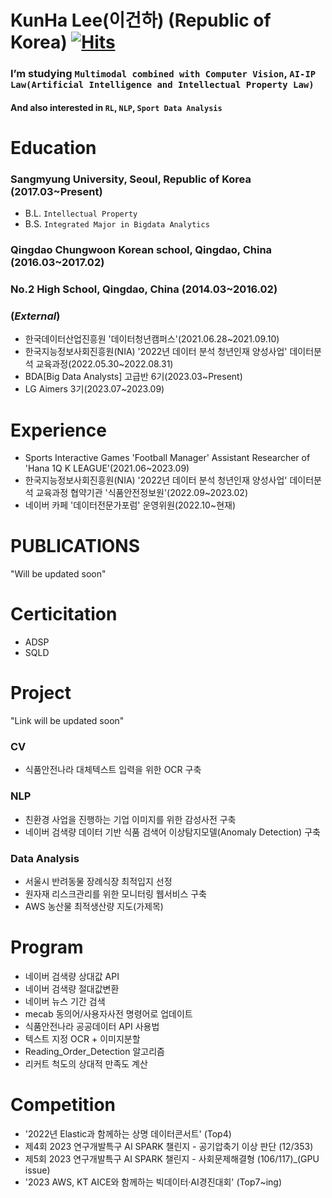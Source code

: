 # KunHa Lee(이건하) (Republic of Korea) [![Hits](https://hits.seeyoufarm.com/api/count/incr/badge.svg?url=https%3A%2F%2Fgithub.com%2FLeeKunHa%2FLeeKunHa&count_bg=%2349AA00&title_bg=%23000000&icon=verizon.svg&icon_color=%23FFFFFF&title=hits&edge_flat=false)](https://hits.seeyoufarm.com)

### I’m studying `Multimodal combined with Computer Vision`, `AI-IP Law(Artificial Intelligence and Intellectual Property Law)`
#### And also interested in `RL`, `NLP`, `Sport Data Analysis`

# Education
### Sangmyung University, Seoul, Republic of Korea (2017.03~Present)
- B.L. `Intellectual Property`
- B.S. `Integrated Major in Bigdata Analytics`
### Qingdao Chungwoon Korean school, Qingdao, China (2016.03~2017.02)
### No.2 High School, Qingdao, China (2014.03~2016.02)

### (_External_)
- 한국데이터산업진흥원 '데이터청년캠퍼스'(2021.06.28~2021.09.10)
- 한국지능정보사회진흥원(NIA) '2022년 데이터 분석 청년인재 양성사업' 데이터분석 교육과정(2022.05.30~2022.08.31)
- BDA[Big Data Analysts] 고급반 6기(2023.03~Present)
- LG Aimers 3기(2023.07~2023.09)
# Experience
- Sports Interactive Games 'Football Manager' Assistant Researcher of 'Hana 1Q K LEAGUE'(2021.06~2023.09)
- 한국지능정보사회진흥원(NIA) '2022년 데이터 분석 청년인재 양성사업' 데이터분석 교육과정 협약기관 '식품안전정보원'(2022.09~2023.02)
- 네이버 카페 '데이터전문가포럼' 운영위원(2022.10~현재)

# PUBLICATIONS
"Will be updated soon"
# Certicitation
- ADSP
- SQLD

# Project
"Link will be updated soon"
### CV
- 식품안전나라 대체텍스트 입력을 위한 OCR 구축
### NLP
- 친환경 사업을 진행하는 기업 이미지를 위한 감성사전 구축
- 네이버 검색량 데이터 기반 식품 검색어 이상탐지모델(Anomaly Detection) 구축

### Data Analysis
- 서울시 반려동물 장례식장 최적입지 선정
- 원자재 리스크관리를 위한 모니터링 웹서비스 구축
- AWS 농산물 최적생산량 지도(가제목)

# Program
- 네이버 검색량 상대값 API
- 네이버 검색량 절대값변환
- 네이버 뉴스 기간 검색
- mecab 동의어/사용자사전 명령어로 업데이트
- 식품안전나라 공공데이터 API 사용법
- 텍스트 지정 OCR + 이미지분할
- Reading_Order_Detection 알고리즘
- 리커트 척도의 상대적 만족도 계산

# Competition
- '2022년 Elastic과 함께하는 상명 데이터콘서트' (Top4)
- 제4회 2023 연구개발특구 AI SPARK 챌린지 - 공기압축기 이상 판단 (12/353)
- 제5회 2023 연구개발특구 AI SPARK 챌린지 - 사회문제해결형 (106/117)_(GPU issue)
- '2023 AWS, KT AICE와 함께하는 빅데이터·AI경진대회' (Top7~ing)

